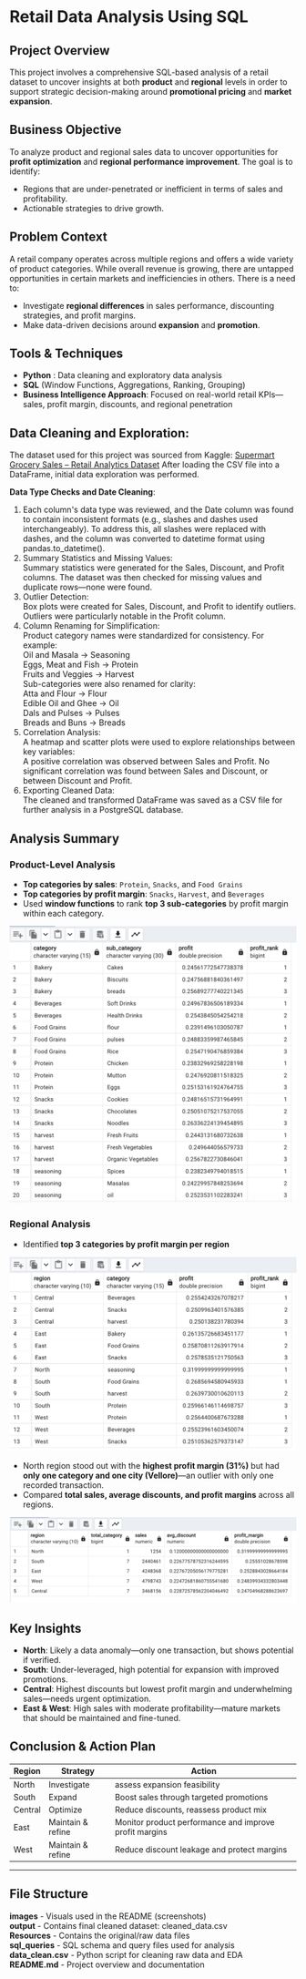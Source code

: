 # Retail Data Analysis Using SQL

## Project Overview

This project involves a comprehensive SQL-based analysis of a retail dataset to uncover insights at both **product** and **regional** levels in order to support strategic decision-making around **promotional pricing** and **market expansion**.



## Business Objective

To analyze product and regional sales data to uncover opportunities for **profit optimization** and **regional performance improvement**. The goal is to identify:

- Regions that are under-penetrated or inefficient in terms of sales and profitability.
- Actionable strategies to drive growth.



## Problem Context

A retail company operates across multiple regions and offers a wide variety of product categories. While overall revenue is growing, there are untapped opportunities in certain markets and inefficiencies in others. There is a need to:

- Investigate **regional differences** in sales performance, discounting strategies, and profit margins.
- Make data-driven decisions around **expansion** and **promotion**.



## Tools & Techniques

- **Python** : Data cleaning and exploratory data analysis
- **SQL** (Window Functions, Aggregations, Ranking, Grouping)
- **Business Intelligence Approach**: Focused on real-world retail KPIs—sales, profit margin, discounts, and regional penetration

## Data Cleaning and Exploration:

The dataset used for this project was sourced from Kaggle: [Supermart Grocery Sales – Retail Analytics Dataset](https://www.kaggle.com/datasets/mohamedharris/supermart-grocery-sales-retail-analytics-dataset)
After loading the CSV file into a DataFrame, initial data exploration was performed.

**Data Type Checks and Date Cleaning**: <br>
1) Each column's data type was reviewed, and the Date column was found to contain inconsistent formats (e.g., slashes and dashes used interchangeably). To address this, all slashes were replaced with dashes, and the column was converted to datetime format using pandas.to_datetime().<br>
2) Summary Statistics and Missing Values:<br>
Summary statistics were generated for the Sales, Discount, and Profit columns. The dataset was then checked for missing values and duplicate rows—none were found.<br>
3) Outlier Detection:<br>
Box plots were created for Sales, Discount, and Profit to identify outliers. Outliers were particularly notable in the Profit column.<br>
4) Column Renaming for Simplification:<br>
Product category names were standardized for consistency. For example:<br>
Oil and Masala → Seasoning<br>
Eggs, Meat and Fish → Protein<br>
Fruits and Veggies → Harvest<br>
Sub-categories were also renamed for clarity:<br>
Atta and Flour → Flour<br>
Edible Oil and Ghee → Oil<br>
Dals and Pulses → Pulses<br>
Breads and Buns → Breads<br>
5) Correlation Analysis:<br>
A heatmap and scatter plots were used to explore relationships between key variables:<br>
A positive correlation was observed between Sales and Profit.
No significant correlation was found between Sales and Discount, or between Discount and Profit.<br>
6) Exporting Cleaned Data:<br>
The cleaned and transformed DataFrame was saved as a CSV file for further analysis in a PostgreSQL database.

## Analysis Summary

### Product-Level Analysis
- **Top categories by sales**: `Protein`, `Snacks`, and `Food Grains`
- **Top categories by profit margin**: `Snacks`, `Harvest`, and `Beverages`
- Used **window functions** to rank **top 3 sub-categories** by profit margin within each category.

![Top 3 Sub-Categories by Profit Margin](images/top_3_sub_cat.png)


### Regional Analysis
- Identified **top 3 categories by profit margin per region**

![KPI by Region](images/top_3_cate_regionwise.png)

- North region stood out with the **highest profit margin (31%)** but had **only one category and one city (Vellore)**—an outlier with only one recorded transaction.
- Compared **total sales, average discounts, and profit margins** across all regions.

![KPI by Region](images/KPI_regionwise.png)



## Key Insights

- **North**: Likely a data anomaly—only one transaction, but shows potential if verified.
- **South**: Under-leveraged, high potential for expansion with improved promotions.
- **Central**: Highest discounts but lowest profit margin and underwhelming sales—needs urgent optimization.
- **East & West**: High sales with moderate profitability—mature markets that should be maintained and fine-tuned.



## Conclusion & Action Plan

| Region   | Strategy         | Action                                                              |
|----------|------------------|---------------------------------------------------------------------|
| North    | Investigate      | assess expansion feasibility                         |
| South    | Expand           | Boost sales through targeted promotions                             |
| Central  | Optimize         | Reduce discounts, reassess product mix                              |
| East     | Maintain & refine| Monitor product performance and improve profit margins              |
| West     | Maintain & refine| Reduce discount leakage and protect margins                         |

---

## File Structure

**images** - Visuals used in the README (screenshots) </br>
**output** - Contains final cleaned dataset: cleaned_data.csv </br>
**Resources** - Contains the original/raw data files </br>
**sql_queries** - SQL schema and query files used for analysis </br>
**data_clean.csv** - Python script for cleaning raw data and EDA </br>
**README.md** - Project overview and documentation </br>

